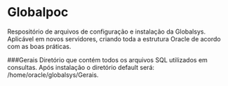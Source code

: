 # Globalpoc
Respositório de arquivos de configuração e instalação da Globalsys. Aplicável em novos servidores, criando toda a estrutura Oracle de acordo com as boas práticas.

###Gerais
Diretório que contém todos os arquivos SQL utilizados em consultas. Após instalação o diretório default será: /home/oracle/globalsys/Gerais.